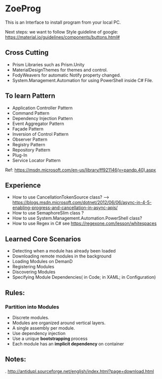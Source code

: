 # ZoeProg
This is an Interface to install program from your local PC.

Next steps: we want to follow Style guideline of google: https://material.io/guidelines/components/buttons.html#



## Cross Cutting
* Prism Libraries such as Prism.Unity
* MaterialDesignThemes for themes and control.
* FodyWeavers for automatic Notify property changed.
* System.Management.Automation for using PowerShell inside C# File.


## To learn Pattern 
* Application Controller Pattern
* Command Pattern
* Dependency Injection Pattern
* Event Aggregator Pattern
* Façade Pattern
* Inversion of Control Pattern
* Observer Pattern
* Registry Pattern
* Repository Pattern
* Plug-In
* Service Locator Pattern

Ref:  https://msdn.microsoft.com/en-us/library/ff921146(v=pandp.40).aspx


## Experience
* How to use CancellationTokenSource class? --> https://blogs.msdn.microsoft.com/dotnet/2012/06/06/async-in-4-5-enabling-progress-and-cancellation-in-async-apis/
* How to use SemaphoreSlim class  ?
* How to use System.Management.Automation.PowerShell class?
* How to use Regex in C# see https://regexone.com/lesson/whitespaces



## Learned Core Scenarios
* Detecting when a module has already been loaded
* Downloading remote modules in the background
* Loading Modules on DemanD
* Registering Modules
* Discovering Modules
* Specifying Module Dependencies( in Code; in XAML;  in Configuration)

## Rules:
### Partition into Modules
  * Discrete modules.
  * Modules are  organized around vertical layers.
  * A single assembly per module.
  * Use dependency injection
  * Use a unique <b> bootstrapping </b> process
  * Each module has an <b>implicit dependency </b> on  container
  
  
  ## Notes:
  . http://antidupl.sourceforge.net/english/index.html?page=download.html
  
  
